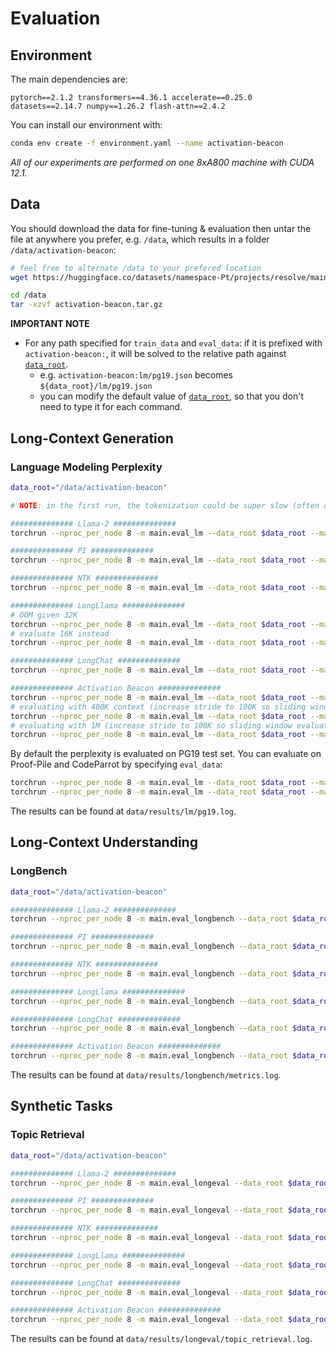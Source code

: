 # Evaluation

## Environment
The main dependencies are:
```
pytorch==2.1.2 transformers==4.36.1 accelerate==0.25.0 datasets==2.14.7 numpy==1.26.2 flash-attn==2.4.2
```
You can install our environment with:
```bash
conda env create -f environment.yaml --name activation-beacon
```

*All of our experiments are performed on one 8xA800 machine with CUDA 12.1.*


## Data
You should download the data for fine-tuning & evaluation then untar the file at anywhere you prefer, e.g. `/data`, which results in a folder `/data/activation-beacon`:
```bash
# feel free to alternate /data to your prefered location
wget https://huggingface.co/datasets/namespace-Pt/projects/resolve/main/activation-beacon.tar.gz?download=true -O /data/activation-beacon.tar.gz

cd /data
tar -xzvf activation-beacon.tar.gz
```

**IMPORTANT NOTE**
- For any path specified for `train_data` and `eval_data`: if it is prefixed with `activation-beacon:`, it will be solved to the relative path against [`data_root`](../src/args.py). 
  - e.g. `activation-beacon:lm/pg19.json` becomes `${data_root}/lm/pg19.json`
  - you can modify the default value of [`data_root`](../src/args.py), so that you don't need to type it for each command.


## Long-Context Generation
### Language Modeling Perplexity
```bash
data_root="/data/activation-beacon"

# NOTE: in the first run, the tokenization could be super slow (often consumes half an hour). However the tokenized corpus will be saved and reused. Be patient.

############## Llama-2 ##############
torchrun --nproc_per_node 8 -m main.eval_lm --data_root $data_root --max_length 32768 --use_flash_attention_2

############## PI ##############
torchrun --nproc_per_node 8 -m main.eval_lm --data_root $data_root --max_length 32768 --use_flash_attention_2 --rope_method linear --rope_factor 8

############## NTK ##############
torchrun --nproc_per_node 8 -m main.eval_lm --data_root $data_root --max_length 32768 --use_flash_attention_2 --rope_method dynamic --rope_factor 2

############## LongLlama ##############
# OOM given 32K
torchrun --nproc_per_node 8 -m main.eval_lm --data_root $data_root --max_length 32768 --model_name_or_path syzymon/long_llama_code_7b_instruct
# evaluate 16K instead
torchrun --nproc_per_node 8 -m main.eval_lm --data_root $data_root --max_length 16384 --model_name_or_path syzymon/long_llama_code_7b_instruct

############## LongChat ##############
torchrun --nproc_per_node 8 -m main.eval_lm --data_root $data_root --max_length 32768 --model_name_or_path lmsys/longchat-7b-v1.5-32k --use_flash_attention_2

############## Activation Beacon ##############
torchrun --nproc_per_node 8 -m main.eval_lm --data_root $data_root --max_length 32768 --model_name_or_path namespace-Pt/activation-beacon-llama2-7b-chat
# evaluating with 400K context (increase stride to 100K so sliding window evaluation is faster)
torchrun --nproc_per_node 8 -m main.eval_lm --data_root $data_root --max_length 400000 --stride 100000 --model_name_or_path namespace-Pt/activation-beacon-llama2-7b-chat
# evaluating with 1M (increase stride to 100K so sliding window evaluation is faster)
torchrun --nproc_per_node 8 -m main.eval_lm --data_root $data_root --max_length 1000000 --stride 100000 --model_name_or_path namespace-Pt/activation-beacon-llama2-7b-chat --rope_method dynamic --rope_factor 2
```

By default the perplexity is evaluated on PG19 test set. You can evaluate on Proof-Pile and CodeParrot by specifying `eval_data`:
```bash
torchrun --nproc_per_node 8 -m main.eval_lm --data_root $data_root --max_length 32768 --model_name_or_path namespace-Pt/activation-beacon-llama2-7b-chat --eval_data activation-beacon:lm/proof-pile.json
torchrun --nproc_per_node 8 -m main.eval_lm --data_root $data_root --max_length 32768 --model_name_or_path namespace-Pt/activation-beacon-llama2-7b-chat --eval_data activation-beacon:lm/codeparrot.json
```

The results can be found at `data/results/lm/pg19.log`.


## Long-Context Understanding
### LongBench

```bash
data_root="/data/activation-beacon"

############## Llama-2 ##############
torchrun --nproc_per_node 8 -m main.eval_longbench --data_root $data_root --max_length 3500 --use_flash_attention_2

############## PI ##############
torchrun --nproc_per_node 8 -m main.eval_longbench --data_root $data_root --max_length 15500 --use_flash_attention_2 --rope_method linear --rope_factor 4

############## NTK ##############
torchrun --nproc_per_node 8 -m main.eval_longbench --data_root $data_root --max_length 15500 --use_flash_attention_2 --rope_method dynamic --rope_factor 2

############## LongLlama ##############
torchrun --nproc_per_node 8 -m main.eval_longbench --data_root $data_root --max_length 15500 --model_name_or_path syzymon/long_llama_code_7b_instruct

############## LongChat ##############
torchrun --nproc_per_node 8 -m main.eval_longbench --data_root $data_root --max_length 31500 --model_name_or_path lmsys/longchat-7b-v1.5-32k --use_flash_attention_2

############## Activation Beacon ##############
torchrun --nproc_per_node 8 -m main.eval_longbench --data_root $data_root --max_length 15500 --model_name_or_path namespace-Pt/activation-beacon-llama2-7b-chat
```

The results can be found at `data/results/longbench/metrics.log`.


## Synthetic Tasks
### Topic Retrieval
```bash
data_root="/data/activation-beacon"

############## Llama-2 ##############
torchrun --nproc_per_node 8 -m main.eval_longeval --data_root $data_root --use_flash_attention_2

############## PI ##############
torchrun --nproc_per_node 8 -m main.eval_longeval --data_root $data_root --use_flash_attention_2 --rope_method linear --rope_factor 4

############## NTK ##############
torchrun --nproc_per_node 8 -m main.eval_longeval --data_root $data_root --use_flash_attention_2 --rope_method dynamic --rope_factor 2

############## LongLlama ##############
torchrun --nproc_per_node 8 -m main.eval_longeval --data_root $data_root --model_name_or_path syzymon/long_llama_code_7b_instruct

############## LongChat ##############
torchrun --nproc_per_node 8 -m main.eval_longeval --data_root $data_root --model_name_or_path lmsys/longchat-7b-v1.5-32k --use_flash_attention_2

############## Activation Beacon ##############
torchrun --nproc_per_node 8 -m main.eval_longeval --data_root $data_root --model_name_or_path namespace-Pt/activation-beacon-llama2-7b-chat
```

The results can be found at `data/results/longeval/topic_retrieval.log`.
